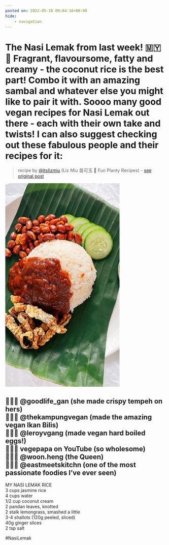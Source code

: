 ```yaml
---
posted on: 2022-05-10 09:04:16+00:00
hide:
    - navigation
---
```


# The Nasi Lemak from last week! 🇲🇾 🍚 Fragrant, flavoursome, fatty and creamy - the coconut rice is the best part! Combo it with an amazing sambal and whatever else you might like to pair it with. Soooo many good vegan recipes for Nasi Lemak out there - each with their own take and twists! I can also suggest checking out these fabulous people and their recipes for it: 

> recipe by [@itslizmiu](https://www.instagram.com/itslizmiu/) 
(Liz Miu 苗可玉 🍜 Fun Planty Recipes) - [see original post](https://instagram.com/p/CdXy7ENJGik)

![](../img/itslizmiu_10-05-2022_0905.png)

👩🏻‍🍳 @goodlife_gan (she made crispy tempeh on hers)  
👩🏻‍🍳 @thekampungvegan (made the amazing vegan Ikan Bilis)   
🧑🏻‍🍳 @leroyvgang (made vegan hard boiled eggs!)  
🧑🏻‍🍳 vegepapa on YouTube (so wholesome)  
👩🏻‍🍳 @woon.heng (the Queen)   
👩🏻‍🍳 @eastmeetskitchn (one of the most passionate foodies I’ve ever seen)   
-  
MY NASI LEMAK RICE  
3 cups jasmine rice  
4 cups water  
1/2 cup coconut cream  
2 pandan leaves, knotted  
2 stalk lemongrass, smashed a little   
3-4 shallots (120g peeled, sliced)  
40g ginger slices   
2 tsp salt  
  
\#NasiLemak   